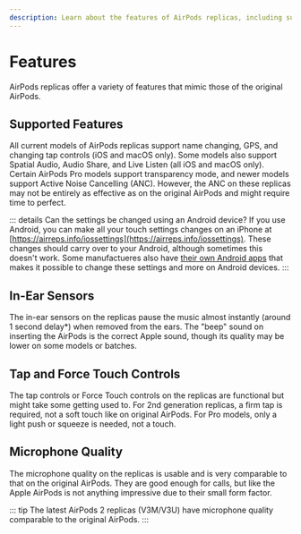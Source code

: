 ```yaml
---
description: Learn about the features of AirPods replicas, including supported features like name changing and GPS, in-ear sensor functionality, tap and force touch controls, microphone quality, and LED indications. 
---
```


# Features

AirPods replicas offer a variety of features that mimic those of the original AirPods.

## Supported Features

All current models of AirPods replicas support name changing, GPS, and changing tap controls (iOS and macOS only). Some models also support Spatial Audio, Audio Share, and Live Listen (all iOS and macOS only). Certain AirPods Pro models support transparency mode, and newer models support Active Noise Cancelling (ANC). However, the ANC on these replicas may not be entirely as effective as on the original AirPods and might require time to perfect.

::: details Can the settings be changed using an Android device?
If you use Android, you can make all your touch settings changes on an iPhone at [https://airreps.info/iossettings](https://airreps.info/iossettings). These changes should carry over to your Android, although sometimes this doesn't work. Some manufactueres also have [their own Android apps](https://airpodsreplicas.com/useful-apps) that makes it possible to change these settings and more on Android devices.
:::

## In-Ear Sensors

The in-ear sensors on the replicas pause the music almost instantly (around 1 second delay*) when removed from the ears. The "beep" sound on inserting the AirPods is the correct Apple sound, though its quality may be lower on some models or batches.

## Tap and Force Touch Controls

The tap controls or Force Touch controls on the replicas are functional but might take some getting used to. For 2nd generation replicas, a firm tap is required, not a soft touch like on original AirPods. For Pro models, only a light push or squeeze is needed, not a touch.

## Microphone Quality

The microphone quality on the replicas is usable and is very comparable to that on the original AirPods. They are good enough for calls, but like the Apple AirPods is not anything impressive due to their small form factor.

::: tip
The latest AirPods 2 replicas (V3M/V3U) have microphone quality comparable to the original AirPods.
:::

